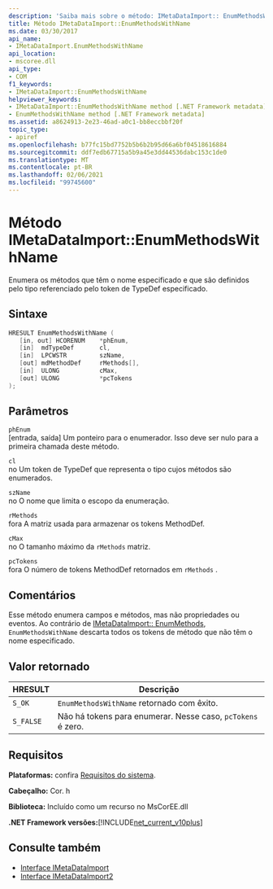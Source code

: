 ```yaml
---
description: 'Saiba mais sobre o método: IMetaDataImport:: EnumMethodsWithName'
title: Método IMetaDataImport::EnumMethodsWithName
ms.date: 03/30/2017
api_name:
- IMetaDataImport.EnumMethodsWithName
api_location:
- mscoree.dll
api_type:
- COM
f1_keywords:
- IMetaDataImport::EnumMethodsWithName
helpviewer_keywords:
- IMetaDataImport::EnumMethodsWithName method [.NET Framework metadata]
- EnumMethodsWithName method [.NET Framework metadata]
ms.assetid: a8624913-2e23-46ad-a0c1-bb8eccbbf20f
topic_type:
- apiref
ms.openlocfilehash: b77fc15bd7752b5b6b2b95d66a6bf04518616884
ms.sourcegitcommit: ddf7edb67715a5b9a45e3dd44536dabc153c1de0
ms.translationtype: MT
ms.contentlocale: pt-BR
ms.lasthandoff: 02/06/2021
ms.locfileid: "99745600"
---
```

# <a name="imetadataimportenummethodswithname-method"></a>Método IMetaDataImport::EnumMethodsWithName

Enumera os métodos que têm o nome especificado e que são definidos pelo tipo referenciado pelo token de TypeDef especificado.  
  
## <a name="syntax"></a>Sintaxe  
  
```cpp  
HRESULT EnumMethodsWithName (  
   [in, out] HCORENUM    *phEnum,  
   [in]  mdTypeDef       cl,  
   [in]  LPCWSTR         szName,  
   [out] mdMethodDef     rMethods[],  
   [in]  ULONG           cMax,  
   [out] ULONG           *pcTokens  
);  
```  
  
## <a name="parameters"></a>Parâmetros  

 `phEnum`  
 [entrada, saída] Um ponteiro para o enumerador. Isso deve ser nulo para a primeira chamada deste método.  
  
 `cl`  
 no Um token de TypeDef que representa o tipo cujos métodos são enumerados.  
  
 `szName`  
 no O nome que limita o escopo da enumeração.  
  
 `rMethods`  
 fora A matriz usada para armazenar os tokens MethodDef.  
  
 `cMax`  
 no O tamanho máximo da `rMethods` matriz.  
  
 `pcTokens`  
 fora O número de tokens MethodDef retornados em `rMethods` .  
  
## <a name="remarks"></a>Comentários  

 Esse método enumera campos e métodos, mas não propriedades ou eventos. Ao contrário de [IMetaDataImport:: EnumMethods](imetadataimport-enummethods-method.md), `EnumMethodsWithName` descarta todos os tokens de método que não têm o nome especificado.  
  
## <a name="return-value"></a>Valor retornado  
  
|HRESULT|Descrição|  
|-------------|-----------------|  
|`S_OK`|`EnumMethodsWithName` retornado com êxito.|  
|`S_FALSE`|Não há tokens para enumerar. Nesse caso, `pcTokens` é zero.|  
  
## <a name="requirements"></a>Requisitos  

 **Plataformas:** confira [Requisitos do sistema](../../get-started/system-requirements.md).  
  
 **Cabeçalho:** Cor. h  
  
 **Biblioteca:** Incluído como um recurso no MsCorEE.dll  
  
 **.NET Framework versões:**[!INCLUDE[net_current_v10plus](../../../../includes/net-current-v10plus-md.md)]  
  
## <a name="see-also"></a>Consulte também

- [Interface IMetaDataImport](imetadataimport-interface.md)
- [Interface IMetaDataImport2](imetadataimport2-interface.md)
